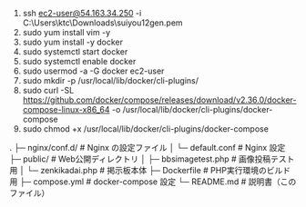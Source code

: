 1. ssh ec2-user@54.163.34.250 -i C:\Users\ktc\Downloads\suiyou12gen.pem
2. sudo yum install vim -y
3. sudo yum install -y docker
4. sudo systemctl start docker
5. sudo systemctl enable docker
6. sudo usermod -a -G docker ec2-user
7. sudo mkdir -p /usr/local/lib/docker/cli-plugins/
8. sudo curl -SL https://github.com/docker/compose/releases/download/v2.36.0/docker-compose-linux-x86_64 -o /usr/local/lib/docker/cli-plugins/docker-compose
9. sudo chmod +x /usr/local/lib/docker/cli-plugins/docker-compose

.
├─ nginx/conf.d/          # Nginx の設定ファイル
│   └─ default.conf       # Nginx 設定
├─ public/                # Web公開ディレクトリ
│   ├─ bbsimagetest.php   # 画像投稿テスト用
│   └─ zenkikadai.php     # 掲示板本体
├─ Dockerfile             # PHP実行環境のビルド用
├─ compose.yml            # docker-compose 設定
└─ README.md              # 説明書（このファイル）


